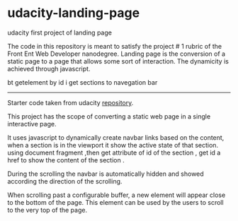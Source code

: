 # udacity-landing-page
udacity first project of landing page

The code in this repository is meant to satisfy the project # 1 rubric of the Front Ent Web Developer nanodegree.
Landing page is the conversion of a static page to a page that allows some sort of interaction. The dynamicity is achieved through javascript.

bt getelement by id i get sections to navegation bar

___


Starter code taken from udacity [repository](https://github.com/udacity/fend/tree/refresh-2019/projects/landing-page).

This project has the scope of converting a static web page in a single interactive page.

It uses javascript to dynamically create navbar links based on the content, when a section is in the viewport it show the active state of that section.
using document fragment ,then get attribute of id of the section ,
get id a href to show the content of the section . 

During the scrolling the navbar is automatically hidden and showed according the direction of the scrolling.


When scrolling past a configurable buffer, a new element will appear close to the bottom of the page. This element can be used by the users to scroll to the very top of the page.
